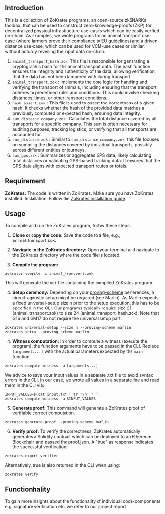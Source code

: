 ## Introduction
This is a collection of ZoKrates programs, an open-source zkSNARKs toolbox, that can be used to construct zero-knowledge-proofs (ZKP) for decentralized physical infrastructure use-cases which can be easily verfied on-chain. As examples, we wrote programs for an animal transport use-case (where farmers prove their compliance to EU guidelines) and a driven-distance use-case, which can be used for VCM-use cases or similar, without actually reveiling the input data on-chain.

1. `animal_transport_hash.zok`: This file is responsible for generating a cryptographic hash for the animal transport data. The hash function ensures the integrity and authenticity of the data, allowing verification that the data has not been tampered with during transport.
2. `animal_transport.zok` : Implements the core logic for handling and verifying the transport of animals, including ensuring that the transport adheres to predefined rules and conditions. This could involve checking distances, times, or other transport conditions.
3. `hash_assert.zok` : This file is used to assert the correctness of a given hash. It checks whether the hash of the provided data matches a previously computed or expected hash, ensuring data integrity.
4. `sum_distance_company.zok` : Calculates the total distance covered by all transports for a specific company. This sum is often necessary for auditing purposes, tracking logistics, or verifying that all transports are accounted for.
5. `sum_distance.zok` : Similar to `sum_distance_company.zok`, this file focuses on summing the distances covered by individual transports, possibly across different entities or journeys.
6. `sum_gps.zok` : Summarizes or aggregates GPS data, likely calculating total distances or validating GPS-based tracking data. It ensures that the GPS data aligns with expected transport routes or totals.


## Requirement
**ZoKrates:** The code is written in ZoKrates. Make sure you have ZoKrates installed.
Installation: Follow the [ZoKrates installation guide](https://zokrates.github.io/gettingstarted.html).

## Usage
To compile and run the ZoKrates program, follow these steps:

1. **Clone or copy the code:** Save the code to a file, e.g., animal_transport.zok.

2. **Navigate to the ZoKrates directory:** Open your terminal and navigate to the ZoKrates directory where the code file is located.

3. **Compile the program:** 
```
zokrates compile -i animal_transport.zok
```
This will generate the `out` file containing the compiled ZoKrates program.

4. **Setup ceremony:** Depending on your [proving-scheme](https://zokrates.github.io/toolbox/proving_schemes.html) perferences, a circuit-agnostic setup might be required (see Marlin). As Marlin expects a fixed universal-setup size n prior to the setup execution, this has to be specified in the CLI. Our programs typically require size 21 (animal_transport.zok) to size 24 (animal_transport_hash.zok): Note that G16 and GM17 do not require the universal setup part. 

```
zokrates universal-setup --size n --proving-scheme marlin
zokrates setup --proving-scheme marlin
```

4. **Witness computation:** In order to compute a witness (execute the program), the function arguments have to be passed in the CLI. Replace `[arguments...]` with the actual parameters expected by the `main` function.
  
```
zokrates compute-witness -a [arguments...]
```

We advice to save your input values in a separate .txt file to avoid syntax errors in the CLI. In our case, we wrote all values in a separate line and read them in the CLI via:

```
INPUT_VALUES=$(cat input.txt | tr '\n' ' ')
zokrates compute-witness -a $INPUT_VALUES
```

5. **Generate proof:** This command will generate a ZoKrates proof of verifiable correct computation.
```
zokrates generate-proof --proving-scheme marlin
```

6. **Verify proof:** To verify the correctness, ZoKrates automatically generates a Solidity contract which can be deployed to an Ethereum Blockchain and passed the proof.json. A "true" as response indicates the successful verification. 

```
zokrates export-verifier
```

Alternatively, true is also returned in the CLI when using:

```
zokrates verify
```

## Functionhality

To gain more insights about the functionality of individual code-components e.g. signature verification etc. we refer to our project report
